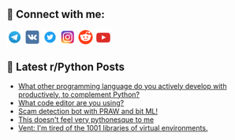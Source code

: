 ## 🔎 Connect with me:
[<img src="https://github.com/bullbesh/bullbesh/blob/main/images/Telegram.png" width="32" height="32" />](https://t.me/bullbesh)
[<img src="https://github.com/bullbesh/bullbesh/blob/main/images/VK.png" width="32" height="32" />](https://vk.com/bullbesh)
[<img src="https://github.com/bullbesh/bullbesh/blob/main/images/Twitter.png" width="32" height="32" />](https://twitter.com/bullbesh1)
[<img src="https://github.com/bullbesh/bullbesh/blob/main/images/Instagram.png" width="32" height="32" />](https://www.instagram.com/bullbesh)
[<img src="https://github.com/bullbesh/bullbesh/blob/main/images/Reddit.png" width="32" height="32" />](https://www.reddit.com/user/bullbesh)
[<img src="https://github.com/bullbesh/bullbesh/blob/main/images/YouTube.png" width="32" height="32" />](https://www.youtube.com/channel/UCtfjRs6uzgq5mfm8S06WTcg)

## 📕 Latest r/Python Posts
<!-- BLOG-POST-LIST:START -->
- [What other programming language do you actively develop with productively, to complement Python?](https://www.reddit.com/r/Python/comments/z1y25l/what_other_programming_language_do_you_actively/)
- [What code editor are you using?](https://www.reddit.com/r/Python/comments/z1x7g1/what_code_editor_are_you_using/)
- [Scam detection bot with PRAW and bit ML!](https://www.reddit.com/r/Python/comments/z1wt4c/scam_detection_bot_with_praw_and_bit_ml/)
- [This doesn&#39;t feel very pythonesque to me](https://www.reddit.com/r/Python/comments/z1w1d6/this_doesnt_feel_very_pythonesque_to_me/)
- [Vent: I&#39;m tired of the 1001 libraries of virtual environments.](https://www.reddit.com/r/Python/comments/z1v0f1/vent_im_tired_of_the_1001_libraries_of_virtual/)
<!-- BLOG-POST-LIST:END -->
